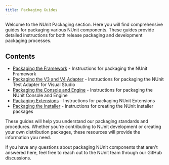 ```yaml
---
title: Packaging Guides
---
```


Welcome to the NUnit Packaging section. Here you will find comprehensive guides for packaging various NUnit components. These guides provide detailed instructions for both release packaging and development packaging processes.

## Contents

- [Packaging the Framework](Packaging-the-Framework.md) - Instructions for packaging the NUnit Framework
- [Packaging the V3 and V4 Adapter](Packaging-the-V3-and-V4-Adapter.md) - Instructions for packaging the NUnit Test Adapter for Visual Studio
- [Packaging the Console and Engine](Packaging-the-Console-and-Engine.md) - Instructions for packaging the NUnit Console and Engine
- [Packaging Extensions](Packaging-Extensions.md) - Instructions for packaging NUnit Extensions
- [Packaging the Installer](Packaging-the-Installer.md) - Instructions for creating the NUnit installer packages

These guides will help you understand our packaging standards and procedures. Whether you're contributing to NUnit development or creating your own distribution packages, these resources will provide the information you need.

If you have any questions about packaging NUnit components that aren't answered here, feel free to reach out to the NUnit team through our GitHub discussions.
